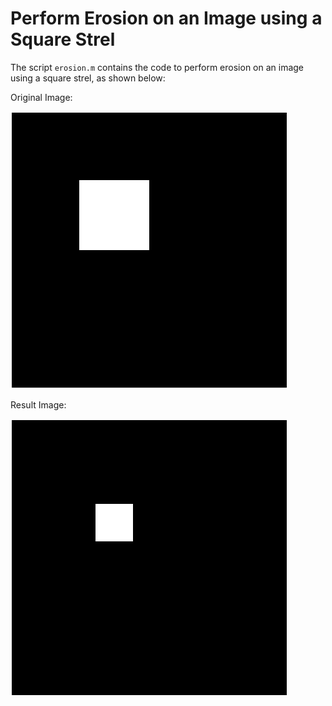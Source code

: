 # Perform Erosion on an Image using a Square Strel

The script `erosion.m` contains the code to perform erosion on an image using a square strel, as shown below:

Original Image:

![Original](e_o.png)

Result Image:

![Result](e_r.png)

